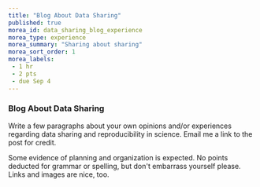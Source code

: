 ```yaml
---
title: "Blog About Data Sharing"
published: true
morea_id: data_sharing_blog_experience
morea_type: experience
morea_summary: "Sharing about sharing"
morea_sort_order: 1
morea_labels:
 - 1 hr
 - 2 pts
 - due Sep 4
---
```


### Blog About Data Sharing

Write a few paragraphs about your own opinions and/or experiences regarding 
data sharing and reproducibility in science. Email me a link to the post for credit.

Some evidence of planning and organization is expected. No points deducted
for grammar or spelling, but don't embarrass yourself please. Links and images
are nice, too.
